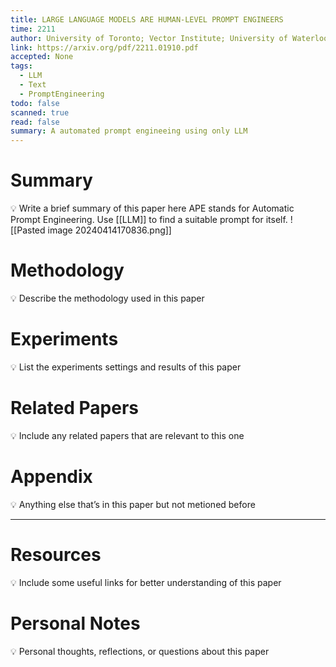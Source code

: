 ```yaml
---
title: LARGE LANGUAGE MODELS ARE HUMAN-LEVEL PROMPT ENGINEERS
time: 2211
author: University of Toronto; Vector Institute; University of Waterloo
link: https://arxiv.org/pdf/2211.01910.pdf
accepted: None
tags:
  - LLM
  - Text
  - PromptEngineering
todo: false
scanned: true
read: false
summary: A automated prompt engineeing using only LLM
---
```

# Summary
💡 Write a brief summary of this paper here
APE stands for Automatic Prompt Engineering.
Use [[LLM]] to find a suitable prompt for itself.
![[Pasted image 20240414170836.png]]
# Methodology
💡 Describe the methodology used in this paper

# Experiments
💡 List the experiments settings and results of this paper

# Related Papers
💡 Include any related papers that are relevant to this one

# Appendix
💡 Anything else that’s in this paper but not metioned before

---
# Resources
💡 Include some useful links for better understanding of this paper

# Personal Notes
💡 Personal thoughts, reflections, or questions about this paper